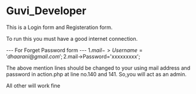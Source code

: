 # Guvi_Developer

This is a Login form and Registeration form.

To run this you must have a good internet connection.

--- For Forget Password form ---
  1.$mail->Username='dhaarani@gmail.com';
  2.$mail->Password='xxxxxxxxx';
  
  The above mention lines should be changed to your using mail address and password in action.php at line no.140 and 141.
  So,you will act as an admin.
  
  All other will work fine
